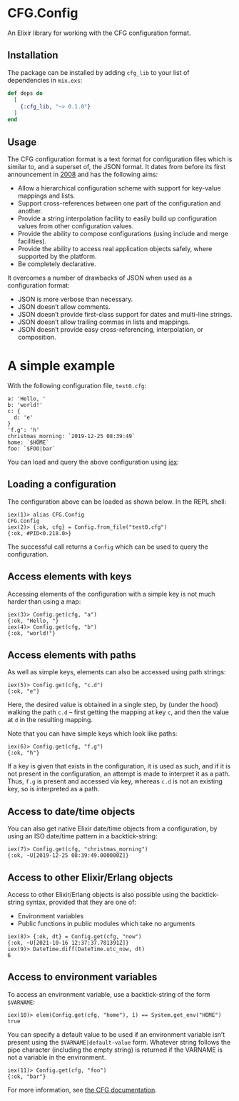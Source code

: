 # CFG.Config

An Elixir library for working with the CFG configuration format.

## Installation

The package can be installed by adding `cfg_lib` to your list of dependencies in `mix.exs`:

```elixir
def deps do
  [
    {:cfg_lib, "~> 0.1.0"}
  ]
end
```


## Usage

The CFG configuration format is a text format for configuration files which is similar to, and a superset of, the JSON format. It dates from before its first announcement in [2008](https://wiki.python.org/moin/HierConfig) and has the following aims:

* Allow a hierarchical configuration scheme with support for key-value mappings and lists.
* Support cross-references between one part of the configuration and another.
* Provide a string interpolation facility to easily build up configuration values from other configuration values.
* Provide the ability to compose configurations (using include and merge facilities).
* Provide the ability to access real application objects safely, where supported by the platform.
* Be completely declarative.

It overcomes a number of drawbacks of JSON when used as a configuration format:

* JSON is more verbose than necessary.
* JSON doesn’t allow comments.
* JSON doesn’t provide first-class support for dates and multi-line strings.
* JSON doesn’t allow trailing commas in lists and mappings.
* JSON doesn’t provide easy cross-referencing, interpolation, or composition.

A simple example
================

With the following configuration file, `test0.cfg`:
```text
a: 'Hello, '
b: 'world!'
c: {
  d: 'e'
}
'f.g': 'h'
christmas_morning: `2019-12-25 08:39:49`
home: `$HOME`
foo: `$FOO|bar`
```

You can load and query the above configuration using [iex](https://hexdocs.pm/iex/IEx.html):

Loading a configuration
-----------------------

The configuration above can be loaded as shown below. In the REPL shell:
```text
iex(1)> alias CFG.Config
CFG.Config
iex(2)> {:ok, cfg} = Config.from_file("test0.cfg")
{:ok, #PID<0.218.0>}
```

The successful call returns a `Config` which can be used to query the configuration.

Access elements with keys
-------------------------
Accessing elements of the configuration with a simple key is not much harder than using a map:
```text
iex(3)> Config.get(cfg, "a")
{:ok, "Hello, "}
iex(4)> Config.get(cfg, "b")
{:ok, "world!"}
```

Access elements with paths
--------------------------
As well as simple keys, elements can also be accessed using path strings:
```text
iex(5)> Config.get(cfg, "c.d")
{:ok, "e"}
```
Here, the desired value is obtained in a single step, by (under the hood) walking the path `c.d` – first getting the mapping at key `c`, and then the value at `d` in the resulting mapping.

Note that you can have simple keys which look like paths:
```text
iex(6)> Config.get(cfg, "f.g")
{:ok, "h"}
```
If a key is given that exists in the configuration, it is used as such, and if it is not present in the configuration, an attempt is made to interpret it as a path. Thus, `f.g` is present and accessed via key, whereas `c.d` is not an existing key, so is interpreted as a path.

Access to date/time objects
---------------------------
You can also get native Elixir date/time objects from a configuration, by using an ISO date/time pattern in a backtick-string:
```text
iex(7)> Config.get(cfg, "christmas_morning")
{:ok, ~U[2019-12-25 08:39:49.000000Z]}
```
Access to other Elixir/Erlang objects
---------------------------------------
Access to other Elixir/Erlang objects is also possible using the backtick-string syntax, provided that they are one of:
* Environment variables
* Public functions in public modules which take no arguments
```text
iex(8)> {:ok, dt} = Config.get(cfg, "now")
{:ok, ~U[2021-10-16 12:37:37.781391Z]}
iex(9)> DateTime.diff(DateTime.utc_now, dt)
6
 ```

Access to environment variables
-------------------------------
To access an environment variable, use a backtick-string of the form `$VARNAME`:
```text
iex(10)> elem(Config.get(cfg, "home"), 1) == System.get_env("HOME")
true
```
You can specify a default value to be used if an environment variable isn’t present using the `$VARNAME|default-value` form. Whatever string follows the pipe character (including the empty string) is returned if the VARNAME is not a variable in the environment.
```text
iex(11)> Config.get(cfg, "foo")
{:ok, "bar"}
```

For more information, see [the CFG documentation](https://docs.red-dove.com/cfg/index.html).
